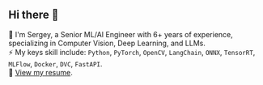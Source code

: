 ## Hi there 👋

🤘 I'm Sergey, a Senior ML/AI Engineer with 6+ years of experience, specializing in Computer Vision, Deep Learning, and LLMs. \
⚡️ My keys skill include: `Python`, `PyTorch`, `OpenCV`, `LangChain`, `ONNX`, `TensorRT`, `MLFlow`, `Docker`, `DVC`, `FastAPI`. \
📄 [View my resume](https://drive.google.com/file/d/1BS_HaymGNpR6FCbC8MsdYZCaZ0pPCNN4/view?usp=sharing).
